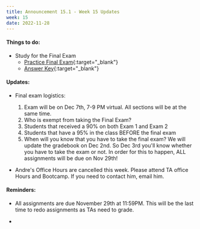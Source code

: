 ```yaml
---
title: Announcement 15.1 - Week 15 Updates
week: 15
date: 2022-11-28
---
```


#### Things to do:

* Study for the Final Exam
  - [Practice Final Exam](http://www.shortl.io/cs0-practice-finalexam){:target="_blank"}
  - [Answer Key](https://docs.google.com/document/d/1KhvFi2QW-TKnxv8O-3EjJsnoQmsnFKaL3ac4qW_0K44/edit#){:target="_blank"}

#### Updates:
* Final exam logistics:
  1. Exam will be on Dec 7th, 7-9 PM virtual. All sections will be at the same time.
  1. Who is exempt from taking the Final Exam?
    1. Students that received a 90% on both Exam 1 and Exam 2
    1. Students that have a 95% in the class BEFORE the final exam
  1. When will you know that you have to take the final exam?
    We will update the gradebook on Dec 2nd. So Dec 3rd you'll know whether you have to take the exam or not. In order for this to happen, ALL assignments will be due on Nov 29th!

* Andre's Office Hours are cancelled this week. Please attend TA office Hours
and Bootcamp. If you need to contact him, email him.

#### Reminders:

* All assignments are due November 29th at 11:59PM. This will be the last time
to redo assignments as TAs need to grade.

*



